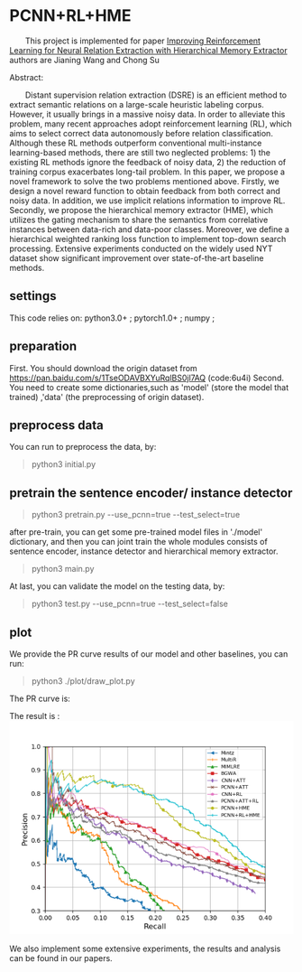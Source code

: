 # PCNN+RL+HME

&emsp;&emsp;This project is implemented for paper [Improving Reinforcement Learning for Neural Relation Extraction with Hierarchical Memory Extractor](https://arxiv.org/pdf/2010.14255.pdf) authors are Jianing Wang and Chong Su

Abstract:

&emsp;&emsp;Distant supervision relation extraction (DSRE) is an efficient method to extract semantic relations on a large-scale heuristic labeling corpus. However, it usually brings in a massive noisy data. In order to alleviate this problem, many recent approaches adopt reinforcement learning (RL), which aims to select correct data autonomously before relation classification. Although these RL methods outperform conventional multi-instance learning-based methods, there are still two neglected problems: 1) the existing RL methods ignore the feedback of noisy data, 2) the reduction of training corpus exacerbates long-tail problem. In this paper, we propose a novel framework to solve the two problems mentioned above. Firstly, we design a novel reward function to obtain feedback from both correct and noisy data. In addition, we use implicit relations information to improve RL. Secondly, we propose the hierarchical memory extractor (HME), which utilizes the gating mechanism to share the semantics from correlative instances between data-rich and data-poor classes. Moreover, we define a hierarchical weighted ranking loss function to implement top-down search processing. Extensive experiments conducted on the widely used NYT dataset show significant improvement over state-of-the-art baseline methods.

## settings

This code relies on: python3.0+ ; pytorch1.0+ ; numpy ; 

## preparation

First. You should download the origin dataset from https://pan.baidu.com/s/1TseODAVBXYuRqlBS0jl7AQ (code:6u4i)
Second. You need to create some dictionaries,such as 'model' (store the model that trained) ,'data' (the preprocessing of origin dataset).

## preprocess data

You can run to preprocess the data, by:

> python3 initial.py

## pretrain the sentence encoder/ instance detector

> python3 pretrain.py --use_pcnn=true --test_select=true

after pre-train, you can get some pre-trained model files in './model' dictionary, and then you can joint train the whole modules consists of sentence encoder, instance detector and hierarchical memory extractor.

> python3 main.py

At last, you can validate the model on the testing data, by:

> python3 test.py --use_pcnn=true --test_select=false


## plot
We provide the  PR curve results of our model and other baselines, you can run:

> python3 ./plot/draw_plot.py

The PR curve is:

The result is :![](https://github.com/wjn1996/PCNN_RL_HME/blob/main/plot/prcurve_PCNN%2BRL%2BHME.png)

We also implement some extensive experiments, the results and analysis can be found in our papers.
